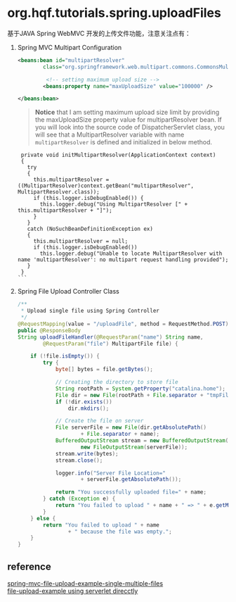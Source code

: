 # org.hqf.tutorials.spring.uploadFiles

基于JAVA Spring WebMVC 开发的上传文件功能，注意关注点有：
1. Spring MVC Multipart Configuration

    ```xml
    <beans:bean id="multipartResolver"
            class="org.springframework.web.multipart.commons.CommonsMultipartResolver">
    
             <!-- setting maximum upload size -->
            <beans:property name="maxUploadSize" value="100000" />
    
    </beans:bean>
    ```
   >**Notice** that I am setting maximum upload size limit by providing the maxUploadSize property value for multipartResolver bean. If you will look into the source code of DispatcherServlet class, you will see that a MultipartResolver variable with name `multipartResolver` is defined and initialized in below method.
           
    ```
     private void initMultipartResolver(ApplicationContext context)
     {
       try
       {
         this.multipartResolver = ((MultipartResolver)context.getBean("multipartResolver", MultipartResolver.class));
         if (this.logger.isDebugEnabled()) {
           this.logger.debug("Using MultipartResolver [" + this.multipartResolver + "]");
         }
       }
       catch (NoSuchBeanDefinitionException ex)
       {
         this.multipartResolver = null;
         if (this.logger.isDebugEnabled())
           this.logger.debug("Unable to locate MultipartResolver with name 'multipartResolver': no multipart request handling provided");
       }
     }                                                                                                ```                                                                                                                                                                                                                                                                  
2. Spring File Upload Controller Class
    ```java
    /**
	 * Upload single file using Spring Controller
	 */
	@RequestMapping(value = "/uploadFile", method = RequestMethod.POST)
	public @ResponseBody
	String uploadFileHandler(@RequestParam("name") String name,
			@RequestParam("file") MultipartFile file) {

		if (!file.isEmpty()) {
			try {
				byte[] bytes = file.getBytes();

				// Creating the directory to store file
				String rootPath = System.getProperty("catalina.home");
				File dir = new File(rootPath + File.separator + "tmpFiles");
				if (!dir.exists())
					dir.mkdirs();

				// Create the file on server
				File serverFile = new File(dir.getAbsolutePath()
						+ File.separator + name);
				BufferedOutputStream stream = new BufferedOutputStream(
						new FileOutputStream(serverFile));
				stream.write(bytes);
				stream.close();

				logger.info("Server File Location="
						+ serverFile.getAbsolutePath());

				return "You successfully uploaded file=" + name;
			} catch (Exception e) {
				return "You failed to upload " + name + " => " + e.getMessage();
			}
		} else {
			return "You failed to upload " + name
					+ " because the file was empty.";
		}
	}
    ```


## reference
[spring-mvc-file-upload-example-single-multiple-files](https://www.journaldev.com/2573/spring-mvc-file-upload-example-single-multiple-files)  
[file-upload-example using serverlet direcctly](https://github.com/bobbylight/file-upload-example)  

